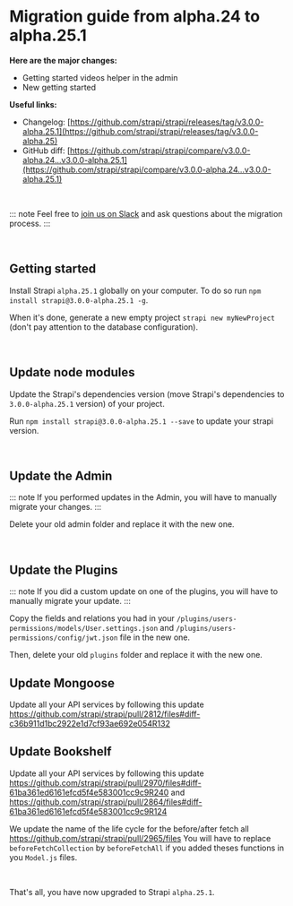 # Migration guide from alpha.24 to alpha.25.1

**Here are the major changes:**

- Getting started videos helper in the admin
- New getting started

**Useful links:**
- Changelog: [https://github.com/strapi/strapi/releases/tag/v3.0.0-alpha.25.1](https://github.com/strapi/strapi/releases/tag/v3.0.0-alpha.25)
- GitHub diff: [https://github.com/strapi/strapi/compare/v3.0.0-alpha.24...v3.0.0-alpha.25.1](https://github.com/strapi/strapi/compare/v3.0.0-alpha.24...v3.0.0-alpha.25.1)

<br>

::: note
Feel free to [join us on Slack](http://slack.strapi.io) and ask questions about the migration process.
:::

<br>

## Getting started

Install Strapi `alpha.25.1` globally on your computer. To do so run `npm install strapi@3.0.0-alpha.25.1 -g`.

When it's done, generate a new empty project `strapi new myNewProject` (don't pay attention to the database configuration).

<br>

## Update node modules

Update the Strapi's dependencies version (move Strapi's dependencies to `3.0.0-alpha.25.1` version) of your project.

Run `npm install strapi@3.0.0-alpha.25.1 --save` to update your strapi version.

<br>

## Update the Admin

::: note
If you performed updates in the Admin, you will have to manually migrate your changes.
:::

Delete your old admin folder and replace it with the new one.

<br>

## Update the Plugins

::: note
If you did a custom update on one of the plugins, you will have to manually migrate your update.
:::

Copy the fields and relations you had in your `/plugins/users-permissions/models/User.settings.json` and `/plugins/users-permissions/config/jwt.json` file in the new one.

Then, delete your old `plugins` folder and replace it with the new one.

## Update Mongoose

Update all your API services by following this update https://github.com/strapi/strapi/pull/2812/files#diff-c36b911d1bc2922e1d7cf93ae692e054R132

## Update Bookshelf

Update all your API services by following this update https://github.com/strapi/strapi/pull/2970/files#diff-61ba361ed6161efcd5f4e583001cc9c9R240 and  https://github.com/strapi/strapi/pull/2864/files#diff-61ba361ed6161efcd5f4e583001cc9c9R124

We update the name of the life cycle for the before/after fetch all https://github.com/strapi/strapi/pull/2965/files
You will have to replace `beforeFetchCollection` by `beforeFetchAll` if you added theses functions in you `Model.js` files.

<br>

That's all, you have now upgraded to Strapi `alpha.25.1`.
